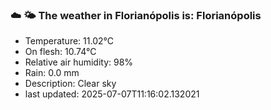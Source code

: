 ### ☁️ 🌤️  The weather in Florianópolis is: Florianópolis

- Temperature: 11.02°C
- On flesh: 10.74°C
- Relative air humidity: 98%
- Rain: 0.0 mm
- Description: Clear sky
- last updated: 2025-07-07T11:16:02.132021
